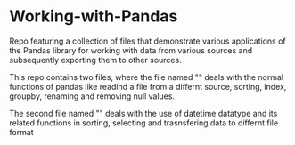 # Working-with-Pandas
Repo featuring a collection of files that demonstrate various applications of the Pandas library for working with data from various sources and subsequently exporting them to other sources.

This repo contains two files, where the file named "" deals with the normal functions of pandas like readind a file from a differnt source, sorting, index, groupby, renaming and removing null values.

The second file named "" deals with the use of datetime datatype and its related functions in sorting, selecting and trasnsfering data to differnt file format